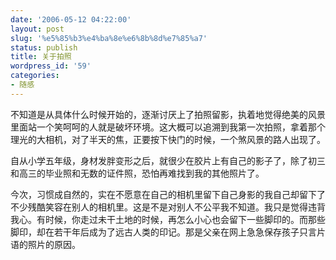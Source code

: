 ```yaml
---
date: '2006-05-12 04:22:00'
layout: post
slug: '%e5%85%b3%e4%ba%8e%e6%8b%8d%e7%85%a7'
status: publish
title: 关于拍照
wordpress_id: '59'
categories:
- 随感
---
```


不知道是从具体什么时候开始的，逐渐讨厌上了拍照留影，执着地觉得绝美的风景里面站一个笑呵呵的人就是破坏环境。这大概可以追溯到我第一次拍照，拿着那个理光的大相机，对了半天的焦，正要按下快门的时候，一个煞风景的路人出现了。


自从小学五年级，身材发胖变形之后，就很少在胶片上有自己的影子了，除了初三和高三的毕业照和无数的证件照，恐怕再难找到我的其他照片了。


今次，习惯成自然的，实在不愿意在自己的相机里留下自己身影的我自己却留下了不少残酷笑容在别人的相机里。这是不是对别人不公平我不知道。我只是觉得违背我心。有时候，你走过未干土地的时候，再怎么小心也会留下一些脚印的。而那些脚印，却在若干年后成为了远古人类的印记。那是父亲在网上急急保存孩子只言片语的照片的原因。
